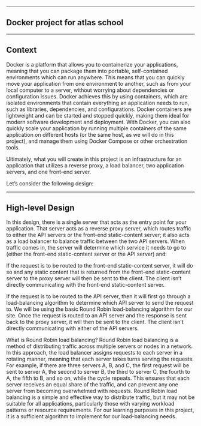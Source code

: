 ---------------
Docker project for atlas school
---------------
--------
Context
--------

Docker is a platform that allows you to containerize your applications, meaning that you can package them into portable, self-contained environments which can run anywhere. This means that you can quickly move your application from one environment to another, such as from your local computer to a server, without worrying about dependencies or configuration issues. Docker achieves this by using containers, which are isolated environments that contain everything an application needs to run, such as libraries, dependencies, and configurations. Docker containers are lightweight and can be started and stopped quickly, making them ideal for modern software development and deployment. With Docker, you can also quickly scale your application by running multiple containers of the same application on different hosts (or the same host, as we will do in this project), and manage them using Docker Compose or other orchestration tools.

Ultimately, what you will create in this project is an infrastructure for an application that utilizes a reverse proxy, a load balancer, two application servers, and one front-end server.

Let’s consider the following design:


------------------------
High-level Design
------------------------


In this design, there is a single server that acts as the entry point for your application. That server acts as a reverse proxy server, which routes traffic to either the API servers or the front-end static-content server; it also acts as a load balancer to balance traffic between the two API servers. When traffic comes in, the server will determine which service it needs to go to (either the front-end static-content server or the API server) and:

If the request is to be routed to the front-end static-content server, it will do so and any static content that is returned from the front-end static-content server to the proxy server will then be sent to the client. The client isn’t directly communicating with the front-end static-content server.

If the request is to be routed to the API server, then it will first go through a load-balancing algorithm to determine which API server to send the request to. We will be using the basic Round Robin load-balancing algorithm for our site. Once the request is routed to an API server and the response is sent back to the proxy server, it will then be sent to the client. The client isn’t directly communicating with either of the API servers.

What is Round Robin load balancing? Round Robin load balancing is a method of distributing traffic across multiple servers or nodes in a network. In this approach, the load balancer assigns requests to each server in a rotating manner, meaning that each server takes turns serving the requests. For example, if there are three servers A, B, and C, the first request will be sent to server A, the second to server B, the third to server C, the fourth to A, the fifth to B, and so on, while the cycle repeats. This ensures that each server receives an equal share of the traffic, and can prevent any one server from becoming overwhelmed with requests. Round Robin load balancing is a simple and effective way to distribute traffic, but it may not be suitable for all applications, particularly those with varying workload patterns or resource requirements. For our learning purposes in this project, it is a sufficient algorithm to implement for our load-balancing needs.